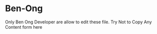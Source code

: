 # Ben-Ong

Only Ben Ong Developer are allow to edit these file. 
Try Not to Copy Any Content form here
